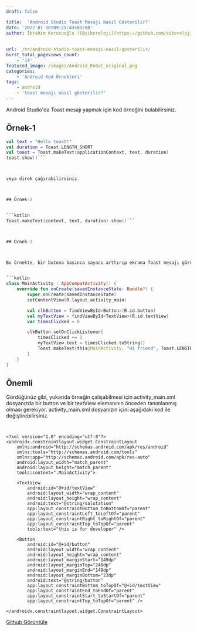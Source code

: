 ```yaml
---
draft: false

title:  'Android Studio Toast Mesajı Nasıl Gösterilir?'
date: '2022-01-16T09:25:43+03:00'
author: İbrahim Korucuoğlu ([@siberoloji](https://github.com/siberoloji))
 
 
url:  /tr/android-studio-toast-mesaji-nasil-gosterilir/
burst_total_pageviews_count:
    - '14'
featured_image: /images/Android_Robot_original.png
categories:
    - 'Android Kod Örnekleri'
tags:
    - android
    - 'toast mesajı nasıl gösterilir?'
---
```



Android Studio'da Toast mesajı yapmak için kod örneğini bulabilirsiniz.



## Örnek-1


```kotlin
val text = "Hello toast!"
val duration = Toast.LENGTH_SHORT
val toast = Toast.makeText(applicationContext, text, duration)
toast.show()```



veya direk çağırabilirsiniz.



## Örnek-2


```kotlin
Toast.makeText(context, text, duration).show()```



## Örnek-3



Bu örnekte, bir butona basınca sayacı arttırıp ekrana Toast mesajı görüntüleyen kod bulunmaktadır.


```kotlin
class MainActivity : AppCompatActivity() {
    override fun onCreate(savedInstanceState: Bundle?) {
        super.onCreate(savedInstanceState)
        setContentView(R.layout.activity_main)

        val clkButton = findViewById<Button>(R.id.button)
        val myTextView = findViewById<TextView>(R.id.textView)
        var timesClicked = 0

        clkButton.setOnClickListener{
            timesClicked += 1
            myTextView.text = timesClicked.toString()
            Toast.makeText(this@MainActivity, "Hi friend", Toast.LENGTH_LONG).show()
        }
    }
}
```



## Önemli



Gördüğünüz gibi, yukarıda örneğin çalışabilmesi için activity_main.xml dosyanızda bir button ve bir textView elemanının önceden tanımlanmış olması gerekiyor.  activity_main.xml  dosyanızın içini aşağıdaki kod ile değiştirebilirsiniz.


```


<?xml version="1.0" encoding="utf-8"?>
<androidx.constraintlayout.widget.ConstraintLayout
    xmlns:android="http://schemas.android.com/apk/res/android"
    xmlns:tools="http://schemas.android.com/tools"
    xmlns:app="http://schemas.android.com/apk/res-auto"
    android:layout_width="match_parent"
    android:layout_height="match_parent"
    tools:context=".MainActivity">

    <TextView
        android:id="@+id/textView"
        android:layout_width="wrap_content"
        android:layout_height="wrap_content"
        android:text="@string/salutation"
        app:layout_constraintBottom_toBottomOf="parent"
        app:layout_constraintLeft_toLeftOf="parent"
        app:layout_constraintRight_toRightOf="parent"
        app:layout_constraintTop_toTopOf="parent"
        tools:text="this is for developer" />

    <Button
        android:id="@+id/button"
        android:layout_width="wrap_content"
        android:layout_height="wrap_content"
        android:layout_marginStart="149dp"
        android:layout_marginTop="248dp"
        android:layout_marginEnd="149dp"
        android:layout_marginBottom="23dp"
        android:text="@string/button"
        app:layout_constraintBottom_toTopOf="@+id/textView"
        app:layout_constraintEnd_toEndOf="parent"
        app:layout_constraintStart_toStartOf="parent"
        app:layout_constraintTop_toTopOf="parent" />

</androidx.constraintlayout.widget.ConstraintLayout>
```


<!-- wp:buttons -->
<div class="wp-block-buttons"><!-- wp:button -->
<div class="wp-block-button"><a class="wp-block-button__link wp-element-button" href="https://github.com/siberolojibilisim/Button-Click-Counter-with-toast-message" target="_blank" rel="noreferrer noopener">Github Görüntüle</a></div>
<!-- /wp:button --></div>
<!-- /wp:buttons -->